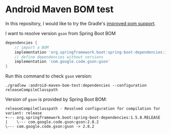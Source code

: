 # Android Maven BOM test

In this repository, I would like to try the Gradle's [improved pom support](https://docs.gradle.org/4.6/release-notes.html#bom-import).

I want to resolve version `gson` from Spring Boot BOM

```groovy
dependencies {
    // import a BOM
    implementation 'org.springframework.boot:spring-boot-dependencies:1.5.8.RELEASE'
    // define dependencies without versions
    implementation 'com.google.code.gson:gson'
}
```

Run this command to check `gson` version:
```
./gradlew :android-maven-bom-test:dependencies --configuration releaseCompileClasspath
```

Version of `gson` is provided by Spring Boot BOM:
```
releaseCompileClasspath - Resolved configuration for compilation for variant: release
+--- org.springframework.boot:spring-boot-dependencies:1.5.8.RELEASE
|    \--- com.google.code.gson:gson:2.8.2
\--- com.google.code.gson:gson -> 2.8.2
```
